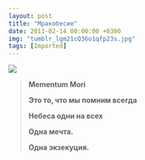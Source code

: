 ```yaml
---
layout: post
title: "Мракобесие"
date: 2011-02-14 00:00:00 +0300
img: "tumblr_lgm21cQ36o1qfp23s.jpg"
tags: [Imported]
---
```


![](/blog/assets/tumblr_lgm21cQ36o1qfp23s.jpg)

> **Mementum Mori**
> 
> **Это то, что мы помним всегда**
> 
> **Небеса одни на всех**
> 
> **Одна мечта.**
> 
> **Одна экзекуция.**